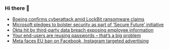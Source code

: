 ### Hi there 👋

<!--START_SECTION:feed-->
* [Boeing confirms cyberattack amid LockBit ransomware claims](https://www.bleepingcomputer.com/news/security/boeing-confirms-cyberattack-amid-lockbit-ransomware-claims/)
* [Microsoft pledges to bolster security as part of ‘Secure Future’ initiative](https://www.bleepingcomputer.com/news/microsoft/microsoft-pledges-to-bolster-security-as-part-of-secure-future-initiative/)
* [Okta hit by third-party data breach exposing employee information](https://www.bleepingcomputer.com/news/security/okta-hit-by-third-party-data-breach-exposing-employee-information/)
* [Your end-users are reusing passwords – that’s a big problem](https://www.bleepingcomputer.com/news/security/your-end-users-are-reusing-passwords-thats-a-big-problem/)
* [Meta faces EU ban on Facebook, Instagram targeted advertising](https://www.bleepingcomputer.com/news/technology/meta-faces-eu-ban-on-facebook-instagram-targeted-advertising/)
<!--END_SECTION:feed-->

<!--
**frankenk/frankenk** is a ✨ _special_ ✨ repository because its `README.md` (this file) appears on your GitHub profile.

Here are some ideas to get you started:

- 🔭 I’m currently working on ...
- 🌱 I’m currently learning ...
- 👯 I’m looking to collaborate on ...
- 🤔 I’m looking for help with ...
- 💬 Ask me about ...
- 📫 How to reach me: ...
- 😄 Pronouns: ...
- ⚡ Fun fact: ...
-->



